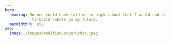 ```yaml
---
hero:
  heading: No one could have told me in high school that I would end up wanting
            to build robots in my future.
  maxWidthPX: 652
seo:
  image: /images/modifiedSoccerRobot.jpeg
---
```

